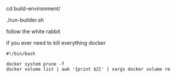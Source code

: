 cd build-environment/

./run-builder.sh


follow the white rabbit

if you ever need to kill everything docker
```
#!/bin/bash

docker system prune -f
docker volume list | awk '{print $2}' | xargs docker volume rm 
```
